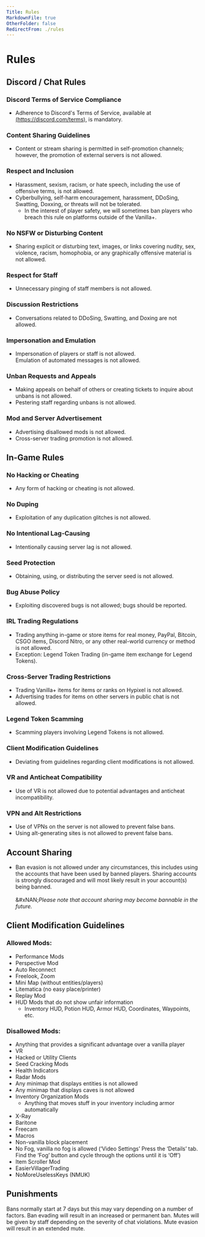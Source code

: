 ```yaml
---
Title: Rules
MarkdownFile: true
OtherFolder: false
RedirectFrom: ./rules
---
```


# Rules

## Discord / Chat Rules

### Discord Terms of Service Compliance

* Adherence to Discord's Terms of Service, available at [(https://discord.com/terms),](https://discord.com/terms) is mandatory.

### Content Sharing Guidelines

* Content or stream sharing is permitted in self-promotion channels; however, the promotion of external servers is not allowed.

### Respect and Inclusion

* Harassment, sexism, racism, or hate speech, including the use of offensive terms, is not allowed.
* Cyberbullying, self-harm encouragement, harassment, DDoSing, Swatting, Doxxing, or threats will not be tolerated.
  * In the interest of player safety, we will sometimes ban players who breach this rule on platforms outside of the Vanilla+.

### No NSFW or Disturbing Content

* Sharing explicit or disturbing text, images, or links covering nudity, sex, violence, racism, homophobia, or any graphically offensive material is not allowed.

### Respect for Staff

* Unnecessary pinging of staff members is not allowed.

### Discussion Restrictions

* Conversations related to DDoSing, Swatting, and Doxing are not allowed.

### Impersonation and Emulation

* Impersonation of players or staff is not allowed.\
  Emulation of automated messages is not allowed.

### Unban Requests and Appeals

* Making appeals on behalf of others or creating tickets to inquire about unbans is not allowed.
* Pestering staff regarding unbans is not allowed.

### Mod and Server Advertisement

* Advertising disallowed mods is not allowed.
* Cross-server trading promotion is not allowed.

## In-Game Rules

### No Hacking or Cheating

* Any form of hacking or cheating is not allowed.

### No Duping

* Exploitation of any duplication glitches is not allowed.

### No Intentional Lag-Causing

* Intentionally causing server lag is not allowed.

### Seed Protection

* Obtaining, using, or distributing the server seed is not allowed.

### Bug Abuse Policy

* Exploiting discovered bugs is not allowed; bugs should be reported.

### IRL Trading Regulations

* Trading anything in-game or store items for real money, PayPal, Bitcoin, CSGO items, Discord Nitro, or any other real-world currency or method is not allowed.
* Exception: Legend Token Trading (in-game item exchange for Legend Tokens).

### Cross-Server Trading Restrictions

* Trading Vanilla+ items for items or ranks on Hypixel is not allowed.
* Advertising trades for items on other servers in public chat is not allowed.

### Legend Token Scamming

* Scamming players involving Legend Tokens is not allowed.

### Client Modification Guidelines

* Deviating from guidelines regarding client modifications is not allowed.

### VR and Anticheat Compatibility

* Use of VR is not allowed due to potential advantages and anticheat incompatibility.

### VPN and Alt Restrictions

* Use of VPNs on the server is not allowed to prevent false bans.
* Using alt-generating sites is not allowed to prevent false bans.

## Account Sharing

* Ban evasion is not allowed under any circumstances, this includes using the accounts that have been used by banned players. Sharing accounts is strongly discouraged and will most likely result in your account(s) being banned.\
  \
  &#xNAN;_&#x50;lease note that account sharing may become bannable in the future._

## Client Modification Guidelines

### Allowed Mods:

* Performance Mods
* Perspective Mod
* Auto Reconnect
* Freelook, Zoom
* Mini Map (without entities/players)
* Litematica (no easy place/printer)
* Replay Mod
* HUD Mods that do not show unfair information
  * Inventory HUD, Potion HUD, Armor HUD, Coordinates, Waypoints, etc.

### Disallowed Mods:

* Anything that provides a significant advantage over a vanilla player
* VR
* Hacked or Utility Clients
* Seed Cracking Mods
* Health Indicators
* Radar Mods
* Any minimap that displays entities is not allowed
* Any minimap that displays caves is not allowed
* Inventory Organization Mods
  * Anything that moves stuff in your inventory including armor automatically
* X-Ray
* Baritone
* Freecam
* Macros
* Non-vanilla block placement
* No Fog, vanilla no fog is allowed (‘Video Settings’ Press the ‘Details’ tab. Find the ‘Fog’ button and cycle through the options until it is ‘Off’)
* Item Scroller Mod
* EasierVillagerTrading
* NoMoreUselessKeys (NMUK)

## Punishments

Bans normally start at 7 days but this may vary depending on a number of factors. Ban evading will result in an increased or permanent ban. Mutes will be given by staff depending on the severity of chat violations. Mute evasion will result in an extended mute.
